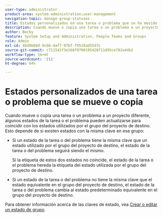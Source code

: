 ```yaml
---
user-type: administrator
product-area: system-administration;user-management
navigation-topic: manage-group-statuses
title: Estados personalizados en una tarea o problema que se ha movido o copiado
description: Cuando mueve o copia una tarea o un problema a un proyecto diferente, algunos estados de la tarea o el problema pueden actualizarse para coincidir con los estados utilizados por el grupo del proyecto de destino.
author: Becky
feature: System Setup and Administration, People Teams and Groups
role: Admin
exl-id: 4bd9b89d-9c66-4af7-97bf-f9518ad55d7c
source-git-commit: c711541f3e166f9700195420711d95ce782a44b2
workflow-type: tm+mt
source-wordcount: '211'
ht-degree: 94%

---
```


# Estados personalizados de una tarea o problema que se mueve o copia

Cuando mueve o copia una tarea o un problema a un proyecto diferente, algunos estados de la tarea o el problema pueden actualizarse para coincidir con los estados utilizados por el grupo del proyecto de destino. Esto depende de si existen estados con la misma clave en ese grupo:

* Si un estado de la tarea o del problema tiene la misma clave que un estado utilizado por el grupo del proyecto de destino, el estado de la tarea o del problema seguirá siendo el mismo.

  Si la etiqueta de estos dos estados no coincide, el estado de la tarea o el problema hereda la etiqueta del estado utilizada por el grupo del proyecto de destino.

* Si un estado de la tarea o del problema no tiene la misma clave que el estado equivalente en el grupo del proyecto de destino, el estado de la tarea o del problema cambia al estado predeterminado equivalente en el grupo del proyecto de destino.

Para obtener información acerca de las claves de estado, vea [Crear o editar un estado de grupo](../../../administration-and-setup/manage-groups/manage-group-statuses/create-or-edit-a-group-status.md).
